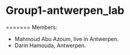 # Group1-antwerpen_lab
=======
Members:
- Mahmoud Abu Azoum, live in Antwerpen.
- Darin Hamouda, Antwerpen.

